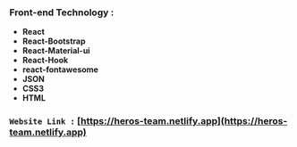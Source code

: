 ### Front-end Technology : 
- **React**
- **React-Bootstrap**
- **React-Material-ui**
- **React-Hook**
- **react-fontawesome**
- **JSON**
- **CSS3**
- **HTML**



### `Website Link :` [https://heros-team.netlify.app](https://heros-team.netlify.app)